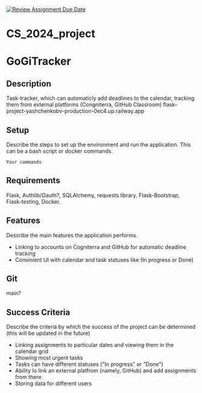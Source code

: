 [![Review Assignment Due Date](https://classroom.github.com/assets/deadline-readme-button-22041afd0340ce965d47ae6ef1cefeee28c7c493a6346c4f15d667ab976d596c.svg)](https://classroom.github.com/a/d2zEkl7e)
# CS_2024_project

# GoGiTracker

## Description

Task-tracker, which can automaticly add deadlines to the calendar, tracking them from external platforms (Congniterra, GitHub Classroom)
flask-project-yashchenkobv-production-0ec4.up.railway.app

## Setup

Describe the steps to set up the environment and run the application. This can be a bash script or docker commands.

```
Your commands

```

## Requirements

Flask, Authlib/Oauth?, SQLAlchemy, requests library, Flask-Bootstrap, Flask-testing, Docker.
## Features

Describe the main features the application performs.

* Linking to accounts on Cogniterra and GitHub for automatic deadline tracking
* Convinient UI with calendar and task statuses like (In progress or Done)

## Git

main?

## Success Criteria

Describe the criteria by which the success of the project can be determined
(this will be updated in the future)

* Linking assignments to particular dates and viewing them in the calendar grid
* Showing most urgent tasks
* Tasks can have different statuses ("In progress" or "Done")
* Ability lo link an external platfrom (namely, GitHub) and add assignments from there
* Storing data for different users

